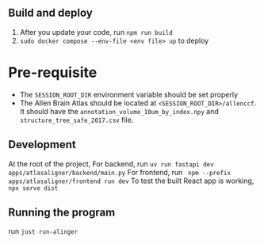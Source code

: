 ## Build and deploy

1. After you update your code, run `npm run build`
2. `sudo docker compose --env-file <env file> up` to deploy

# Pre-requisite
- The `SESSION_ROOT_DIR` environment variable should be set properly
- The Allen Brain Atlas should be located at `<SESSION_ROOT_DIR>/allenccf`. It should have the `annotation_volume_10um_by_index.npy` and `structure_tree_safe_2017.csv` file.

## Development
At the root of the project,
For backend, run `uv run fastapi dev apps/atlasaligner/backend/main.py`
For frontend, run ` npm --prefix apps/atlasaligner/frontend run dev`
To test the built React app is working, `npx serve dist`

## Running the program
run `just run-alinger`
